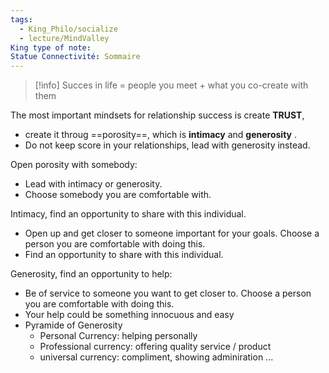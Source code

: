 ```yaml
---
tags:
  - King_Philo/socialize
  - lecture/MindValley
King type of note: 
Statue Connectivité: Sommaire
---
```


> [!info] Succes in life = people you meet + what you co-create with them

The most important mindsets for relationship success is create **TRUST**, 
- create it throug ==porosity==, which is **intimacy** and **generosity** . 
- Do not keep score in your relationships, lead with generosity instead.

Open porosity with somebody: 
- Lead with intimacy or generosity. 
- Choose somebody you are comfortable with.

Intimacy, find an opportunity to share with this individual. 
- Open up and get closer to someone important for your goals. Choose a person you are comfortable with doing this.
- Find an opportunity to share with this individual.

Generosity, find an opportunity to help: 
- Be of service to someone you want to get closer to. Choose a person you are comfortable with doing this.
- Your help could be something innocuous and easy
- Pyramide of Generosity
	- Personal Currency: helping personally
	- Professional currency: offering quality service / product
	- universal currency: compliment, showing adminiration ...
